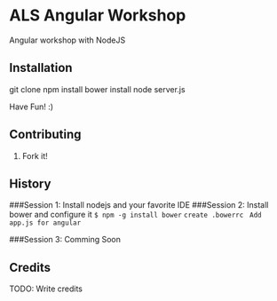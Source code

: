 # ALS Angular Workshop

Angular workshop with NodeJS

## Installation

git clone
npm install
bower install
node server.js

Have Fun! :)

## Contributing

1. Fork it!

## History

###Session 1: Install nodejs and your favorite IDE
###Session 2: Install bower and configure it
`$ npm -g install bower`
`create .bowerrc`
` Add app.js for angular`

###Session 3: Comming Soon

## Credits

TODO: Write credits

